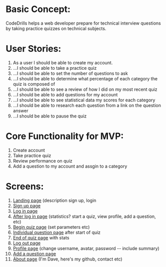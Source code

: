 Basic Concept:
=============
CodeDrills helps a web developer prepare for technical interview questions by taking practice quizzes on technical subjects.

User Stories:
=============
1. As a user I should be able to create my account.
2. ...I should be able to take a practice quiz
3. ...I should be able to set the number of questions to ask
4. ...I should be able to determine what percentage of each category the quiz is composed of
5. ...I should be able to see a review of how I did on my most recent quiz
6. ...I should be able to add questions for my account
7. ...I should be able to see statistical data my scores for each category
8. ...I should be able to research each question from a link on the question answer
9. ...I should be able to pause the quiz

Core Functionality for MVP:
===========================
1. Create account
2. Take practice quiz
3. Review performance on quiz
4. Add a question to my account and assgin to a category

Screens:
========
1. [Landing page](wireframes/LandingPage.png) (description sign up, login
2. [Sign up page](wireframes/SignUpPage.png)
3. [Log in page](wireframes/LoginPage.png)
4. [After log in page](wireframes/UserHomePage.png) (statistics? start a quiz, view profile, add a question, etc)
5. [Begin quiz page](wireframes/StartQuizPage.png) (set parameters etc)
6. [Individual question page](wireframes/IndividualQuestionPage.png) after start of quiz
7. [End of quiz page](wireframes/QuizEndPage.png) with stats
8. [Log out page](wireframes/logoutPage_or_modal.png)
9. [Profile page](wireframes/ProfilePage.png) (change username, avatar, password -- include summary)
10. [Add a question page](wireframes/AddQuestionPage.png)
11. [About page](wireframes/AboutMe.png) (I'm Dave, here's my github, contact etc)

